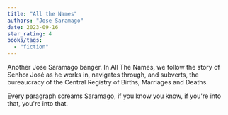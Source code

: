 ```yaml
---
title: "All the Names"
authors: "Jose Saramago"
date: 2023-09-16
star_rating: 4
books/tags:
  - "fiction"
---
```


Another Jose Saramago banger. In All The Names, we follow the story of Senhor
José as he works in, navigates through, and subverts, the bureaucracy of the
Central Registry of Births, Marriages and Deaths.

Every paragraph screams Saramago, if you know you know, if you're into that,
you're into that.

<!--more-->
